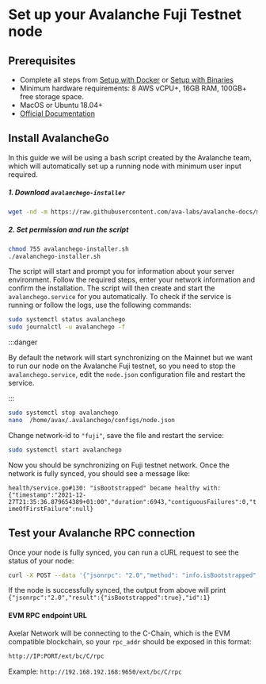# Set up your Avalanche Fuji Testnet node

## Prerequisites
- Complete all steps from [Setup with Docker](/setup/setup-with-docker.md) or [Setup with Binaries](/setup/setup-with-binaries.md)
- Minimum hardware requirements: 8 AWS vCPU+, 16GB RAM, 100GB+ free storage space.
- MacOS or Ubuntu 18.04+
- [Official Documentation](https://docs.avax.network/build/tutorials/nodes-and-staking/run-avalanche-node)


## Install AvalancheGo
In this guide we will be using a bash script created by the Avalanche team, which will automatically set up a running node with minimum user input required.

##### 1. Download `avalanchego-installer`

```bash
wget -nd -m https://raw.githubusercontent.com/ava-labs/avalanche-docs/master/scripts/avalanchego-installer.sh
```

##### 2. Set permission and run the script

```bash
chmod 755 avalanchego-installer.sh
./avalanchego-installer.sh
```

The script will start and prompt you for information about your server environment. Follow the required steps, enter your network information and confirm the installation. The script will then create and start the `avalanchego.service` for you automatically. To check if the service is running or follow the logs, use the following commands:
```bash
sudo systemctl status avalanchego
sudo journalctl -u avalanchego -f
```

:::danger

By default the network will start synchronizing on the Mainnet but we want to run our node on the Avalanche Fuji testnet, so you need to stop the `avalanchego.service`, edit the `node.json` configuration file and restart the service.

:::

```bash
sudo systemctl stop avalanchego
nano  /home/avax/.avalanchego/configs/node.json
```

Change network-id to `"fuji"`, save the file and restart the service:

```bash
sudo systemctl start avalanchego
```

Now you should be synchronizing on Fuji testnet network. Once the network is fully synced, you should see a message like:

```health/service.go#130: "isBootstrapped" became healthy with: {"timestamp":"2021-12-27T21:35:36.879654389+01:00","duration":6943,"contiguousFailures":0,"timeOfFirstFailure":null}```


## Test your Avalanche RPC connection

Once your node is fully synced, you can run a cURL request to see the status of your node:

```bash
curl -X POST --data '{"jsonrpc": "2.0","method": "info.isBootstrapped","params":{"chain":"C"},"id":1}' -H 'content-type:application/json;' localhost:9650/ext/info

```

If the node is successfully synced, the output from above will print `{"jsonrpc":"2.0","result":{"isBootstrapped":true},"id":1}`

#### EVM RPC endpoint URL

Axelar Network will be connecting to the C-Chain, which is the EVM compatible blockchain, so your `rpc_addr` should be exposed in this format:

```bash
http://IP:PORT/ext/bc/C/rpc
```
Example:
```http://192.168.192.168:9650/ext/bc/C/rpc```





